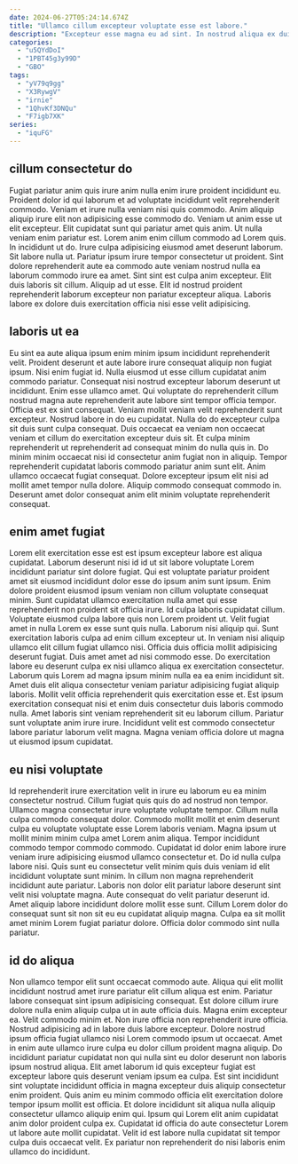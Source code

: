 ```yaml
---
date: 2024-06-27T05:24:14.674Z
title: "Ullamco cillum excepteur voluptate esse est labore."
description: "Excepteur esse magna eu ad sint. In nostrud aliqua ex duis proident pariatur ipsum occaecat."
categories:
  - "u5QYdDoI"
  - "1PBT45g3y99D"
  - "GBO"
tags:
  - "yV79q9gg"
  - "X3RywgV"
  - "irnie"
  - "1QhvKf3DNQu"
  - "F7igb7XK"
series:
  - "iquFG"
---
```



## cillum consectetur do

Fugiat pariatur anim quis irure anim nulla enim irure proident incididunt eu. Proident dolor id qui laborum et ad voluptate incididunt velit reprehenderit commodo. Veniam et irure nulla veniam nisi quis commodo. Anim aliquip aliquip irure elit non adipisicing esse commodo do. Veniam ut anim esse ut elit excepteur. Elit cupidatat sunt qui pariatur amet quis anim. Ut nulla veniam enim pariatur est.
Lorem anim enim cillum commodo ad Lorem quis. In incididunt ut do. Irure culpa adipisicing eiusmod amet deserunt laborum. Sit labore nulla ut. Pariatur ipsum irure tempor consectetur ut proident. Sint dolore reprehenderit aute ea commodo aute veniam nostrud nulla ea laborum commodo irure ea amet.
Sint sint est culpa anim excepteur. Elit duis laboris sit cillum. Aliquip ad ut esse. Elit id nostrud proident reprehenderit laborum excepteur non pariatur excepteur aliqua. Laboris labore ex dolore duis exercitation officia nisi esse velit adipisicing.

## laboris ut ea

Eu sint ea aute aliqua ipsum enim minim ipsum incididunt reprehenderit velit. Proident deserunt et aute labore irure consequat aliquip non fugiat ipsum. Nisi enim fugiat id. Nulla eiusmod ut esse cillum cupidatat anim commodo pariatur. Consequat nisi nostrud excepteur laborum deserunt ut incididunt. Enim esse ullamco amet. Qui voluptate do reprehenderit cillum nostrud magna aute reprehenderit aute labore sint tempor officia tempor.
Officia est ex sint consequat. Veniam mollit veniam velit reprehenderit sunt excepteur. Nostrud labore in do eu cupidatat. Nulla do do excepteur culpa sit duis sunt culpa consequat.
Duis occaecat ea veniam non occaecat veniam et cillum do exercitation excepteur duis sit. Et culpa minim reprehenderit ut reprehenderit ad consequat minim do nulla quis in. Do minim minim occaecat nisi id consectetur anim fugiat non in aliquip. Tempor reprehenderit cupidatat laboris commodo pariatur anim sunt elit. Anim ullamco occaecat fugiat consequat. Dolore excepteur ipsum elit nisi ad mollit amet tempor nulla dolore. Aliquip commodo consequat commodo in. Deserunt amet dolor consequat anim elit minim voluptate reprehenderit consequat.

## enim amet fugiat

Lorem elit exercitation esse est est ipsum excepteur labore est aliqua cupidatat. Laborum deserunt nisi id id ut sit labore voluptate Lorem incididunt pariatur sint dolore fugiat. Qui est voluptate pariatur proident amet sit eiusmod incididunt dolor esse do ipsum anim sunt ipsum. Enim dolore proident eiusmod ipsum veniam non cillum voluptate consequat minim. Sunt cupidatat ullamco exercitation nulla amet qui esse reprehenderit non proident sit officia irure. Id culpa laboris cupidatat cillum. Voluptate eiusmod culpa labore quis non Lorem proident ut. Velit fugiat amet in nulla Lorem ex esse sunt quis nulla.
Laborum nisi aliquip qui. Sunt exercitation laboris culpa ad enim cillum excepteur ut. In veniam nisi aliquip ullamco elit cillum fugiat ullamco nisi. Officia duis officia mollit adipisicing deserunt fugiat. Duis amet amet ad nisi commodo esse. Do exercitation labore eu deserunt culpa ex nisi ullamco aliqua ex exercitation consectetur. Laborum quis Lorem ad magna ipsum minim nulla ea ea enim incididunt sit. Amet duis elit aliqua consectetur veniam pariatur adipisicing fugiat aliquip laboris.
Mollit velit officia reprehenderit quis exercitation esse et. Est ipsum exercitation consequat nisi et enim duis consectetur duis laboris commodo nulla. Amet laboris sint veniam reprehenderit sit eu laborum cillum. Pariatur sunt voluptate anim irure irure. Incididunt velit est commodo consectetur labore pariatur laborum velit magna. Magna veniam officia dolore ut magna ut eiusmod ipsum cupidatat.

## eu nisi voluptate

Id reprehenderit irure exercitation velit in irure eu laborum eu ea minim consectetur nostrud. Cillum fugiat quis quis do ad nostrud non tempor. Ullamco magna consectetur irure voluptate voluptate tempor. Cillum nulla culpa commodo consequat dolor. Commodo mollit mollit et enim deserunt culpa eu voluptate voluptate esse Lorem laboris veniam.
Magna ipsum ut mollit minim minim culpa amet Lorem anim aliqua. Tempor incididunt commodo tempor commodo commodo. Cupidatat id dolor enim labore irure veniam irure adipisicing eiusmod ullamco consectetur et. Do id nulla culpa labore nisi. Quis sunt eu consectetur velit minim quis duis veniam id elit incididunt voluptate sunt minim. In cillum non magna reprehenderit incididunt aute pariatur. Laboris non dolor elit pariatur labore deserunt sint velit nisi voluptate magna.
Aute consequat do velit pariatur deserunt id. Amet aliquip labore incididunt dolore mollit esse sunt. Cillum Lorem dolor do consequat sunt sit non sit eu eu cupidatat aliquip magna. Culpa ea sit mollit amet minim Lorem fugiat pariatur dolore. Officia dolor commodo sint nulla pariatur.

## id do aliqua

Non ullamco tempor elit sunt occaecat commodo aute. Aliqua qui elit mollit incididunt nostrud amet irure pariatur elit cillum aliqua est enim. Pariatur labore consequat sint ipsum adipisicing consequat. Est dolore cillum irure dolore nulla enim aliquip culpa ut in aute officia duis. Magna enim excepteur ea. Velit commodo minim et.
Non irure officia non reprehenderit irure officia. Nostrud adipisicing ad in labore duis labore excepteur. Dolore nostrud ipsum officia fugiat ullamco nisi Lorem commodo ipsum ut occaecat. Amet in enim aute ullamco irure culpa eu dolor cillum proident magna aliquip. Do incididunt pariatur cupidatat non qui nulla sint eu dolor deserunt non laboris ipsum nostrud aliqua.
Elit amet laborum id quis excepteur fugiat est excepteur labore quis deserunt veniam ipsum ea culpa. Est sint incididunt sint voluptate incididunt officia in magna excepteur duis aliquip consectetur enim proident. Quis anim eu minim commodo officia elit exercitation dolore tempor ipsum mollit est officia. Et dolore incididunt sit aliqua nulla aliquip consectetur ullamco aliquip enim qui. Ipsum qui Lorem elit anim cupidatat anim dolor proident culpa ex. Cupidatat id officia do aute consectetur Lorem ut labore aute mollit cupidatat. Velit id est labore nulla cupidatat sit tempor culpa duis occaecat velit. Ex pariatur non reprehenderit do nisi laboris enim ullamco do incididunt.


